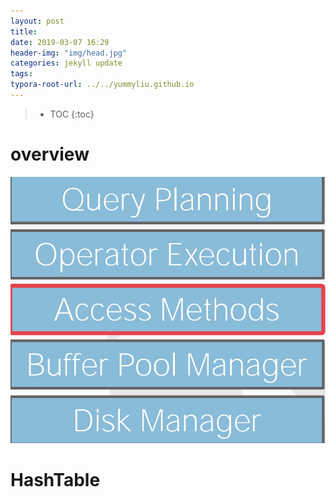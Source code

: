 ```yaml
---
layout: post
title: 
date: 2019-03-07 16:29
header-img: "img/head.jpg"
categories: jekyll update
tags:
typora-root-url: ../../yummyliu.github.io
---
```

> * TOC
{:toc}



# overview

![image-20190307162940945](/image/image-20190307162940945.png)

# HashTable